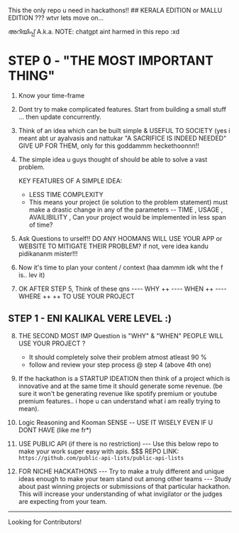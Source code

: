 This the only repo u need in hackathons!! ## KERALA EDITION or MALLU EDITION ??? wtvr lets move on...

അറിയിപ്പ് A.k.a. NOTE: chatgpt aint harmed in this repo :xd

# STEP 0 - "THE MOST IMPORTANT THING"

1) Know your time-frame 

2) Dont try to make complicated features. Start from building a small stuff ... then update concurrently.

3) Think of an idea which can be built simple & USEFUL TO SOCIETY (yes i meant abt ur ayalvasis and nattukar "A SACRIFICE IS INDEED NEEDED" GIVE UP FOR THEM, only for this goddammm heckethoonnn!!

4) The simple idea u guys thought of should be able to solve a vast problem.

   KEY FEATURES OF A SIMPLE IDEA:
     * LESS TIME COMPLEXITY
     * This means your project (ie solution to the problem statement) must make a drastic change in any of the parameters -- TIME , USAGE , AVAILIBILITY , Can your project would be implemented in less span of time?
     
5)  Ask Questions to urself!! DO ANY HOOMANS WILL USE YOUR APP or WEBSITE TO MITIGATE THEIR PROBLEM? if not, vere idea kandu pidikananm mister!!!

6) Now it's time to plan your content / context (haa dammm idk wht the f is.. lev it)

7) OK AFTER STEP 5, Think of these qns
---- WHY   ++
---- WHEN   ++
---- WHERE   ++
              ++ TO USE YOUR PROJECT

## STEP 1 - ENI KALIKAL VERE LEVEL :)


8) THE SECOND MOST IMP Question is "WHY" & "WHEN" PEOPLE WILL USE YOUR PROJECT ?

   * It should completely solve their problem atmost atleast 90 % 
   * follow and review your step process @ step 4 (above 4th one)
9) If the hackathon is a STARTUP IDEATION then think of a project which is innovative and at the same time it should generate some revenue. (be sure it won't be generating revenue like spotify premium or youtube premium features.. i hope u can understand what i am really trying to mean).

10) Logic Reasoning and Kooman SENSE -- USE IT WISELY EVEN IF U DONT HAVE (like me fr*)

11) USE PUBLIC API (if there is no restriction)
--- Use this below repo to make your work super easy with apis.
$$$ REPO LINK: ``` https://github.com/public-api-lists/public-api-lists ```

12) FOR NICHE HACKATHONS
--- Try to make a truly different and unique ideas enough to make your team stand out among other teams
--- Study about past winning projects or submissions of that particular hackathon. This will increase your understanding of what invigilator or the judges are expecting from your team.
---- 

Looking for Contributors!
